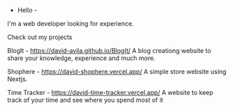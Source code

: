- Hello - 

I'm a web developer looking for experience.

Check out my projects

BlogIt - https://david-avila.github.io/BlogIt/
A blog creationg website to share your knowledge, experience and much more.

Shophere - https://david-shophere.vercel.app/
A simple store website using Nextjs.

Time Tracker - https://david-time-tracker.vercel.app/
A website to keep track of your time and see where you spend most of it

<!---
David-Avila/David-Avila is a ✨ special ✨ repository because its `README.md` (this file) appears on your GitHub profile.
You can click the Preview link to take a look at your changes.
--->
